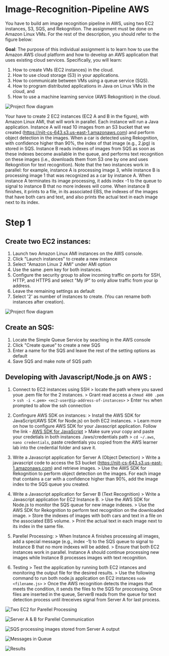 # Image-Recognition-Pipeline AWS

You have to build am image recognition pipeline in AWS, using two EC2 instances, S3, SQS, and Rekognition. The assignment must be done on Amazon Linux VMs. For the rest of the description, you should refer to the figure below:

**Goal**: The purpose of this individual assignment is to learn how to use the Amazon AWS cloud platform and how to develop an AWS application that uses existing cloud services. Specifically, you will learn:
1. How to create VMs (EC2 instances) in the cloud.
2. How to use cloud storage (S3) in your applications.
3. How to communicate between VMs using a queue service (SQS).
4. How to program distributed applications in Java on Linux VMs in the cloud, and
5. How to use a machine learning service (AWS Rekognition) in the cloud.

![Project flow diagram](https://njit-bucket-image.s3.us-east-1.amazonaws.com/Screenshot%202023-10-29%20at%207.26.35%E2%80%AFPM.png? "Project Flow Diagram")

Your have to create 2 EC2 instances (EC2 A and B in the figure), with Amazon Linux AMI, that will work in parallel. Each instance will run a Java application. Instance A will read 10 images from an S3 bucket that we created (https://njit-cs-643.s3.us-east-1.amazonaws.com) and perform object detection in the images. When a car is detected using Rekognition, with confidence higher than 90%, the index of that image (e.g., 2.jpg) is stored in SQS. Instance B reads indexes of images from SQS as soon as these indexes become available in the queue, and performs text recognition on these images (i.e., downloads them from S3 one by one and uses Rekognition for text recognition). Note that the two instances work in parallel: for example, instance A is processing image 3, while instance B is processing image 1 that was recognized as a car by instance A. When instance A terminates its image processing, it adds index -1 to the queue to signal to instance B that no more indexes will come. When instance B finishes, it prints to a file, in its associated EBS, the indexes of the images that have both cars and text, and also prints the actual text in each image next to its index.


# Step 1
 

## Create two EC2 instances: 

1. Launch two Amazon Linux AMI instances on the AWS console.
2. Click "Launch instances" to create a new instance
3. Select "Amazon Linux 2 AMI" under AMI option
4. Use the same .pem key for both instances.
5. Configure the security group to allow incoming traffic on ports for SSH, HTTP, and HTTPS and select "My IP" to only allow traffic from your ip address. 
6. Leave the remaining settings as default
7. Select '2' as number of instances to create. (You can rename both instances after creation).

![Project flow diagram](https://njit-bucket-image.s3.us-east-1.amazonaws.com/Screenshot%202023-10-29%20at%207.26.35%E2%80%AFPM.png? "Project Flow Diagram")

## Create an SQS: 

1. Locate the Simple Queue Service by seaching in the AWS console
2. Click "Create queue" to create a new SQS
3. Enter a name for the SQS and leave the rest of the setting options as default
4. Save SQS and make note of SQS path


## Developing with Javascript/Node.js on AWS :

1. Connect to EC2 instances using SSH 
    	> locate the path where you saved youe .pem file for the 2 instances. 
        >  Grant read access a  `chmod 400 .pem` 
        >  `ssh -i <.pem> <ec2-user@ip-address-of-instances>` 
        >  Enter `Yes` when prompted to allow the ssh connection

2. Confingure AWS SDK on instances: 
        > Install the AWS SDK for JavaScript(AWS SDK for Node.js) on both EC2 instances.
        > Learn more on how to configure AWS SDK for your Javascript application. Follow the link - [AWS SDK for JavaScript](https://aws.amazon.com/sdk-for-javascript/ )
        > Make sure your copy and paste your credetials in both instances ./aws/credentials path
        > `cd ~/.aws`, `nano credentials`, paste credentials you copied from the AWS learner lab into the credential folder and save it.

3. Write a Javascript application for Server A (Object Detection)
        > Write a javascript code to access the S3 bucket (https://njit-cs-643.s3.us-east-1.amazonaws.com) and retrieve images.
        > Use the AWS SDK for Rekognition to perform object detection on the images. For each image that contains a car with a confidence higher than 90%, add the image index to the SQS queue you created.

4. Write a Javascript application for Server B (Text Recognition)
        > Write a Javascript application for EC2 Instance B.
        > Use the AWS SDK for Node.js to monitor the SQS queue for new image indexes.
        > Use the AWS SDK for Rekognition to perform text recognition on the downloaded image.
        > Store the indexes of images with both cars and text in a file on the associated EBS volume.
        > Print the actual text in each image next to its index in the same file.

5. Parellel Processing: 
        > When Instance A finishes processing all images, add a special message (e.g., index -1) to the SQS queue to signal to Instance B that no more indexes will be added.
        > Ensure that both EC2 instances work in parallel. Instance A should continue processing new images while Instance B processes images with text recognition.

6. Testing 
        > Test the application by running both EC2 intances and monitoring the output file for the desired results. 
        > Use the following command to run both node.js application on EC2 instances `node <filename.js>`
        > Once the AWS recognition detects the images that meets the condition, it sends the files to the SQS for proccessing. Once files are inserted in the queue, ServerB reads from the queue for text detection process until itreceives signal from Server A for last process. 
        
 ![Two EC2 for Parellel Processing](https://njit-bucket-image.s3.us-east-1.amazonaws.com/Screenshot%202023-10-29%20at%208.24.45%E2%80%AFPM.png?)

![Server A & B for Parellel Communication](https://njit-bucket-image.s3.amazonaws.com/Screenshot+2023-10-29+at+8.52.17%E2%80%AFPM.png "Server A & B for Parellel Communication")


 ![SQS processing images stored from Server A output](https://njit-bucket-image.s3.amazonaws.com/Screenshot+2023-10-29+at+9.10.30%E2%80%AFPM.png "SQS processing images stored from Server A output")
 
 ![Messages in Queue](https://njit-bucket-image.s3.amazonaws.com/Screenshot+2023-10-29+at+9.21.15%E2%80%AFPM.png "Messages in Queue")
        
 ![Results](https://njit-bucket-image.s3.amazonaws.com/Screenshot+2023-10-29+at+9.30.11%E2%80%AFPM.png "Results")
        




        


        



        


